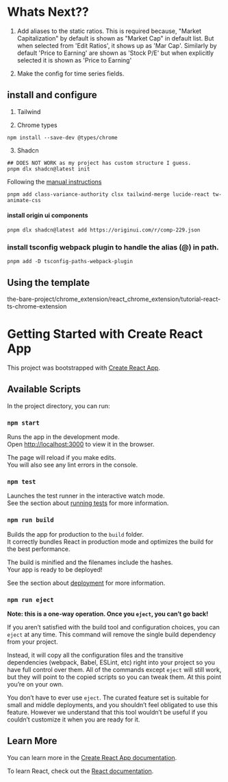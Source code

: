 # Whats Next??
1. Add aliases to the static ratios. This is required because, "Market Capitalization" by default is shown as "Market Cap" in default list. But when selected from 'Edit Ratios', it shows up as 'Mar Cap'. Similarly by default 'Price to Earning' are shown as 'Stock P/E' but when explicitly selected it is shown as 'Price to Earning'

2. Make the config for time series fields.


## install and configure

1. Tailwind

2. Chrome types
```
npm install --save-dev @types/chrome
```

3. Shadcn
```
## DOES NOT WORK as my project has custom structure I guess.
pnpm dlx shadcn@latest init
```

Following the [manual instructions](https://ui.shadcn.com/docs/installation/manual)
```
pnpm add class-variance-authority clsx tailwind-merge lucide-react tw-animate-css
```

#### install origin ui components
```
pnpm dlx shadcn@latest add https://originui.com/r/comp-229.json
```

### install tsconfig webpack plugin to handle the alias (@) in path.
```
pnpm add -D tsconfig-paths-webpack-plugin
```

## Using the template 

the-bare-project/chrome_extension/react_chrome_extension/tutorial-react-ts-chrome-extension


# Getting Started with Create React App

This project was bootstrapped with [Create React App](https://github.com/facebook/create-react-app).

## Available Scripts

In the project directory, you can run:

### `npm start`

Runs the app in the development mode.\
Open [http://localhost:3000](http://localhost:3000) to view it in the browser.

The page will reload if you make edits.\
You will also see any lint errors in the console.

### `npm test`

Launches the test runner in the interactive watch mode.\
See the section about [running tests](https://facebook.github.io/create-react-app/docs/running-tests) for more information.

### `npm run build`

Builds the app for production to the `build` folder.\
It correctly bundles React in production mode and optimizes the build for the best performance.

The build is minified and the filenames include the hashes.\
Your app is ready to be deployed!

See the section about [deployment](https://facebook.github.io/create-react-app/docs/deployment) for more information.

### `npm run eject`

**Note: this is a one-way operation. Once you `eject`, you can’t go back!**

If you aren’t satisfied with the build tool and configuration choices, you can `eject` at any time. This command will remove the single build dependency from your project.

Instead, it will copy all the configuration files and the transitive dependencies (webpack, Babel, ESLint, etc) right into your project so you have full control over them. All of the commands except `eject` will still work, but they will point to the copied scripts so you can tweak them. At this point you’re on your own.

You don’t have to ever use `eject`. The curated feature set is suitable for small and middle deployments, and you shouldn’t feel obligated to use this feature. However we understand that this tool wouldn’t be useful if you couldn’t customize it when you are ready for it.

## Learn More

You can learn more in the [Create React App documentation](https://facebook.github.io/create-react-app/docs/getting-started).

To learn React, check out the [React documentation](https://reactjs.org/).
